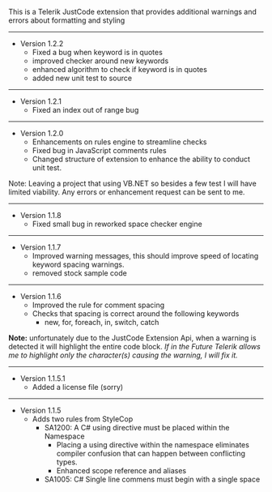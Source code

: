 This is a Telerik JustCode extension that provides additional warnings and errors about formatting and styling

----------
- Version 1.2.2
	- Fixed a bug when keyword is in quotes
	- improved checker around new keywords
	- enhanced algorithm to check if keyword is in quotes
	- added new unit test to source

----------
- Version 1.2.1
	- Fixed an index out of range bug

----------
- Version 1.2.0
	- Enhancements on rules engine to streamline checks
	- Fixed bug in JavaScript comments rules
	- Changed structure of extension to enhance the ability to conduct unit test.

Note: Leaving a project that using VB.NET so besides a few test I will have limited viability. Any errors or enhancement request can be sent to me. 

----------

- Version 1.1.8
	- Fixed small bug in reworked space checker engine

----------

- Version 1.1.7
	- Improved warning messages, this should improve speed of locating keyword spacing warnings.
	- removed stock sample code

----------

- Version 1.1.6
	- Improved the rule for comment spacing
	- Checks that spacing is correct around the following keywords
		- new, for, foreach, in, switch, catch

**Note:** unfortunately due to the JustCode Extension Api, when a warning is detected it will highlight the entire code block.  *If in the Future Telerik allows me to highlight only the character(s) causing the warning, I will fix it.*

----------

- Version 1.1.5.1
	- Added a license file (sorry)

----------

- Version 1.1.5
	- Adds two rules from StyleCop
		- SA1200: A C# using directive must be placed within the Namespace
			- Placing a using directive within the namespace eliminates compiler confusion that can happen between conflicting types.
			- Enhanced scope reference and aliases
		- SA1005: C# Single line commens must begin with a single space